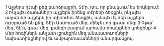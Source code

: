 1 Աչքերս դէպի քեզ բարձրացրի, Տէ՛ր,
դու, որ բնակւում ես երկնքում:
2 Ինչպէս ծառաների աչքերն իրենց տէրերի ձեռքին,
ինչպէս աղախնի աչքերն իր տիրուհու ձեռքին,
այնպէս էլ մեր աչքերն ուղղուած են քեզ,
Տէ՛ր Աստուած մեր, մինչեւ որ գթաս մեզ:
3 Գթա՛ մեզ, Տէ՛ր, գթա՛ մեզ,
քանզի բազում արհամարհանքներ կրեցինք:
4 Մեր հոգիներն անչափ լցուեցին մեզ անպատուողների նախատինքներով
եւ ամբարտաւանների անարգանքով:
